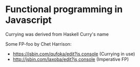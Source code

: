 Functional programming in Javascript
======================================

Currying was derived from Haskell Curry's name

Some FP-foo by Chet Harrison:

- https://jsbin.com/qufoka/edit?js,console (Currying in use)
- http://jsbin.com/laxoba/edit?js,console (Imperative FP)


